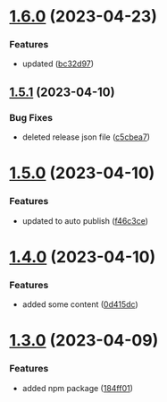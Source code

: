 # [1.6.0](https://github.com/manthanank/learn-rxjs/compare/v1.5.1...v1.6.0) (2023-04-23)


### Features

* updated ([bc32d97](https://github.com/manthanank/learn-rxjs/commit/bc32d9705505a9c3fbddb968298cc394760e2159))



## [1.5.1](https://github.com/manthanank/learn-rxjs/compare/v1.5.0...v1.5.1) (2023-04-10)


### Bug Fixes

* deleted release json file ([c5cbea7](https://github.com/manthanank/learn-rxjs/commit/c5cbea74bb6cffef6a78194d4407d51797996ff6))



# [1.5.0](https://github.com/manthanank/learn-rxjs/compare/v1.4.0...v1.5.0) (2023-04-10)


### Features

* updated to auto publish ([f46c3ce](https://github.com/manthanank/learn-rxjs/commit/f46c3ce6432816cd9a433c63c892f3cd4634d8e8))



# [1.4.0](https://github.com/manthanank/learn-rxjs/compare/v1.3.0...v1.4.0) (2023-04-10)


### Features

* added some content ([0d415dc](https://github.com/manthanank/learn-rxjs/commit/0d415dc06130a3adbc3f8b7617a9d0e7659ebcff))



# [1.3.0](https://github.com/manthanank/learn-rxjs/compare/v1.2.0...v1.3.0) (2023-04-09)


### Features

* added npm package ([184ff01](https://github.com/manthanank/learn-rxjs/commit/184ff01189da7b405617fe46a36ec4b975828bc8))



